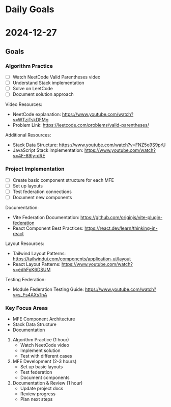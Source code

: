 # Daily Goals

# 2024-12-27

## Goals
### Algorithm Practice
- [ ] Watch NeetCode Valid Parentheses video
- [ ] Understand Stack implementation
- [ ] Solve on LeetCode
- [ ] Document solution approach

Video Resources:
- NeetCode explanation: https://www.youtube.com/watch?v=WTzjTskDFMg
- Problem Link: https://leetcode.com/problems/valid-parentheses/

Additional Resources:
- Stack Data Structure: https://www.youtube.com/watch?v=FNZ5o9S9prU
- JavaScript Stack implementation: https://www.youtube.com/watch?v=4F-89Iy-dRE

### Project Implementation
- [ ] Create basic component structure for each MFE
- [ ] Set up layouts
- [ ] Test federation connections
- [ ] Document new components

Documentation:
- Vite Federation Documentation: https://github.com/originjs/vite-plugin-federation
- React Component Best Practices: https://react.dev/learn/thinking-in-react

Layout Resources:
- Tailwind Layout Patterns: https://tailwindui.com/components/application-ui/layout
- React Layout Patterns: https://www.youtube.com/watch?v=edhFpK6DSUM

Testing Federation:
- Module Federation Testing Guide: https://www.youtube.com/watch?v=s_Fs4AXsTnA

### Key Focus Areas
- MFE Component Architecture
- Stack Data Structure
- Documentation

1. Algorithm Practice (1 hour)
   - Watch NeetCode video
   - Implement solution
   - Test with different cases
2. MFE Development (2-3 hours)
   - Set up basic layouts
   - Test federation
   - Document components
3. Documentation & Review (1 hour)
   - Update project docs
   - Review progress
   - Plan next steps